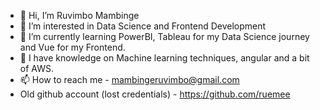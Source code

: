 - 👋 Hi, I’m Ruvimbo Mambinge
- 👀 I’m interested in Data Science and Frontend Development
- 🌱 I’m currently learning PowerBI, Tableau for my Data Science journey and Vue for my Frontend.
- 💞️ I have knowledge on Machine learning techniques, angular and a bit of AWS.
- 📫 How to reach me - mambingeruvimbo@gmail.com
- Old github account (lost credentials) - https://github.com/ruemee

<!---
Mambinge/Mambinge is a ✨ special ✨ repository because its `README.md` (this file) appears on your GitHub profile.
You can click the Preview link to take a look at your changes.
--->

